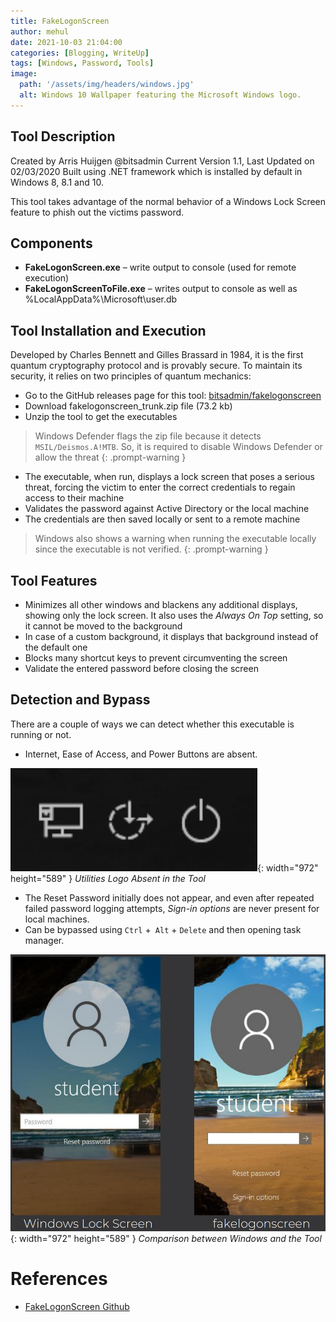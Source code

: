 ```yaml
---
title: FakeLogonScreen
author: mehul
date: 2021-10-03 21:04:00
categories: [Blogging, WriteUp]
tags: [Windows, Password, Tools]
image:
  path: '/assets/img/headers/windows.jpg'
  alt: Windows 10 Wallpaper featuring the Microsoft Windows logo.
---
```


## Tool Description

Created by Arris Huijgen @bitsadmin
Current Version 1.1, Last Updated on 02/03/2020
Built using .NET framework which is installed by default in Windows 8, 8.1 and 10.

This tool takes advantage of the normal behavior of a Windows Lock Screen feature to phish out the victims password.

## Components

- **FakeLogonScreen.exe** – write output to console (used for remote execution)
- **FakeLogonScreenToFile.exe** – writes output to console as well as %LocalAppData%\Microsoft\user.db

## Tool Installation and Execution

Developed by Charles Bennett and Gilles Brassard in 1984, it is the first quantum cryptography protocol and is provably secure. To maintain its security, it relies on two principles of quantum mechanics:

- Go to the GitHub releases page for this tool: [bitsadmin/fakelogonscreen](https://github.com/bitsadmin/fakelogonscreen/releases)
- Download fakelogonscreen_trunk.zip file (73.2 kb)
- Unzip the tool to get the executables
> Windows Defender flags the zip file because it detects ``MSIL/Deismos.A!MTB``. So, it is required to disable Windows Defender or allow the threat
{: .prompt-warning }

- The executable, when run, displays a lock screen that poses a serious threat, forcing the victim to enter the correct credentials to regain access to their machine
- Validates the password against Active Directory or the local machine
- The credentials are then saved locally or sent to a remote machine
> Windows also shows a warning when running the executable locally since the executable is not verified.
{: .prompt-warning }

## Tool Features

- Minimizes all other windows and blackens any additional displays, showing only the lock screen. It also uses the *Always On Top* setting, so it cannot be moved to the background
- In case of a custom background, it displays that background instead of the default one
- Blocks many shortcut keys to prevent circumventing the screen
- Validate the entered password before closing the screen

## Detection and Bypass

There are a couple of ways we can detect whether this executable is running or not.

- Internet, Ease of Access, and Power Buttons are absent.

![Utilities Logos](/assets/img/posts/FLS-1.png){: width="972" height="589" } *Utilities Logo Absent in the Tool*

- The Reset Password initially does not appear, and even after repeated failed password logging attempts, *Sign-in options* are never present for local machines.
- Can be bypassed using ``Ctrl`` +`` Alt`` + ``Delete`` and then opening task manager.

![Comparison between Windows and the Tool](/assets/img/posts/FLS-2.png){: width="972" height="589" } *Comparison between Windows and the Tool*


# References

- [FakeLogonScreen Github](https://github.com/bitsadmin/fakelogonscreen)